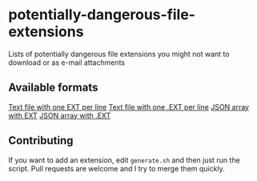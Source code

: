 # potentially-dangerous-file-extensions
Lists of potentially dangerous file extensions you might not want to download or as e-mail attachments

## Available formats

[Text file with one EXT per line](extenstions.txt)
[Text file with one .EXT per line](extensions-with-dot.txt)
[JSON array with EXT](extensions.json)
[JSON array with .EXT](extensions-with-dot.json)

## Contributing

If you want to add an extension, edit `generate.sh` and then just run the script.
Pull requests are welcome and I try to merge them quickly.

